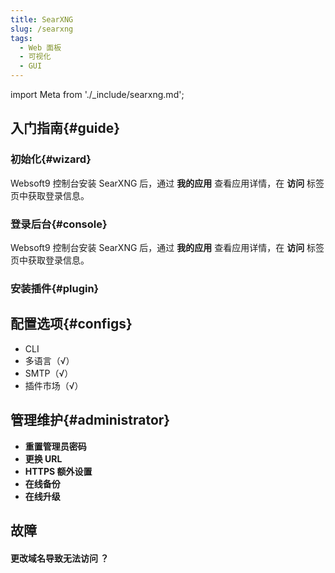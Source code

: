 ```yaml
---
title: SearXNG
slug: /searxng
tags:
  - Web 面板
  - 可视化
  - GUI
---
```


import Meta from './_include/searxng.md';

<Meta name="meta" />

## 入门指南{#guide}

### 初始化{#wizard}

Websoft9 控制台安装 SearXNG 后，通过 **我的应用** 查看应用详情，在 **访问** 标签页中获取登录信息。  

### 登录后台{#console}

Websoft9 控制台安装 SearXNG 后，通过 **我的应用** 查看应用详情，在 **访问** 标签页中获取登录信息。  

### 安装插件{#plugin}

## 配置选项{#configs}

- CLI
- 多语言（√）
- SMTP（√）
- 插件市场（√）

## 管理维护{#administrator}

- **重置管理员密码**
- **更换 URL**
- **HTTPS 额外设置**
- **在线备份**
- **在线升级**

## 故障

#### 更改域名导致无法访问 ？